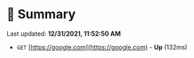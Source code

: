 # 📖 Summary
Last updated: **12/31/2021, 11:52:50 AM**

- `GET` [https://google.com](https://google.com) - **Up** (132ms)
